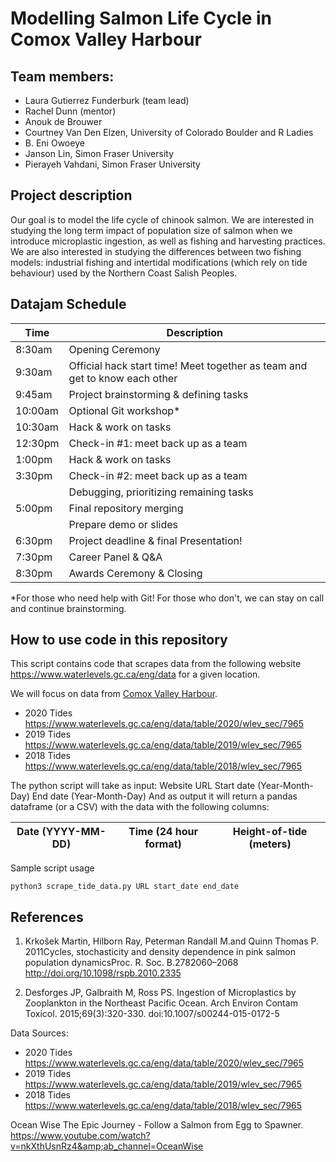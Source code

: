# Modelling Salmon Life Cycle in Comox Valley Harbour

## Team members:
- Laura Gutierrez Funderburk (team lead)
- Rachel Dunn (mentor) 
- Anouk de Brouwer
- Courtney Van Den Elzen, University of Colorado Boulder and R Ladies
- B. Eni Owoeye
- Janson Lin, Simon Fraser University
- Pierayeh Vahdani, Simon Fraser University

## Project description

Our goal is to model the life cycle of chinook salmon. We are interested in studying the long term impact of population size of salmon when we introduce microplastic ingestion, as well as fishing and harvesting practices. 
We are also interested in studying the differences between two fishing models: industrial fishing and intertidal modifications (which rely on tide behaviour) used by the Northern Coast Salish Peoples. 


## Datajam Schedule
| Time | Description |
| --- | --- |
| 8:30am | Opening Ceremony |
| 9:30am | Official hack start time! Meet together as team and get to know each other|
| 9:45am | Project brainstorming & defining tasks |
| 10:00am | Optional Git workshop*|
| 10:30am | Hack & work on tasks |
| 12:30pm | Check-in #1: meet back up as a team |
| 1:00pm | Hack & work on tasks |
| 3:30pm | Check-in #2: meet back up as a team |
| | Debugging, prioritizing remaining tasks |
| 5:00pm | Final repository merging |
| | Prepare demo or slides |
| 6:30pm | Project deadline & final Presentation! |
| 7:30pm | Career Panel & Q&A |
| 8:30pm | Awards Ceremony & Closing |


*For those who need help with Git! For those who don't, we can stay on call and continue brainstorming.

## How to use code in this repository

This script contains code that scrapes data from the following website https://www.waterlevels.gc.ca/eng/data for a given location.

We will focus on data from [Comox Valley Harbour](http://comoxharbour.com/location). 

- 2020 Tides https://www.waterlevels.gc.ca/eng/data/table/2020/wlev_sec/7965 
- 2019 Tides https://www.waterlevels.gc.ca/eng/data/table/2019/wlev_sec/7965
- 2018 Tides https://www.waterlevels.gc.ca/eng/data/table/2018/wlev_sec/7965

The python script will take as input:
Website URL
Start date (Year-Month-Day)
End date (Year-Month-Day)
And as output it will return a pandas dataframe (or a CSV) with the data with the following columns:

|Date (YYYY-MM-DD)|Time (24 hour format)|Height-of-tide (meters)|
| - | - | - |


Sample script usage

    python3 scrape_tide_data.py URL start_date end_date
    
## References

1. Krkošek Martin, Hilborn Ray, Peterman Randall M.and Quinn Thomas P.  2011Cycles, stochasticity and density dependence in pink salmon population dynamicsProc. R. Soc. B.2782060–2068 http://doi.org/10.1098/rspb.2010.2335 

2. Desforges JP, Galbraith M, Ross PS. Ingestion of Microplastics by Zooplankton in the Northeast Pacific Ocean. Arch Environ Contam Toxicol. 2015;69(3):320-330. doi:10.1007/s00244-015-0172-5

Data Sources: 
- 2020 Tides https://www.waterlevels.gc.ca/eng/data/table/2020/wlev_sec/7965 
- 2019 Tides https://www.waterlevels.gc.ca/eng/data/table/2019/wlev_sec/7965
- 2018 Tides https://www.waterlevels.gc.ca/eng/data/table/2018/wlev_sec/7965

Ocean Wise The Epic Journey - Follow a Salmon from Egg to Spawner. https://www.youtube.com/watch?v=nkXthUsnRz4&amp;ab_channel=OceanWise 



